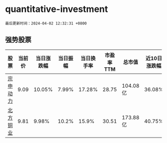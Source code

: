 # quantitative-investment

`最后更新时间：2024-04-02 12:32:31 +0800`

## 强势股票

|股票|当前价|当日涨跌幅|当日振幅|当日换手率|市盈率TTM|总市值|近10日涨跌幅|
|----|----|----|----|----|----|----|----|
|[宗申动力](https://xueqiu.com/S/SZ001696)|9.09|10.05%|7.99%|17.28%|28.75|104.08亿|36.08%|
|[北方铜业](https://xueqiu.com/S/SZ000737)|9.81|9.98%|10.2%|15.9%|30.51|173.88亿|40.75%|
